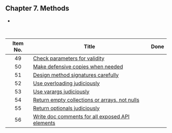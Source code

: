 ## Chapter 7. Methods

* 
<br/>

| Item No. 	| Title                                                         |        Done        	|
|:--------:	|-------------------------------------------------------------- |:------------------:	|
|    49    	| [Check parameters for validity](item49.md)                    |                    	|
|    50    	| [Make defensive copies when needed](item50.md)                |                    	|
|    51    	| [Design method signatures carefully](item51.md)               |                    	|
|    52    	| [Use overloading judiciously](item52.md)                      |                    	|
|    53    	| [Use varargs judiciously](item53.md)                          |                    	|
|    54    	| [Return empty collections or arrays, not nulls](item54.md)    |                    	|
|    55    	| [Return optionals judiciously](item55.md)                     |                    	|
|    56    	| [Write doc comments for all exposed API elements](item56.md)  |                    	|
